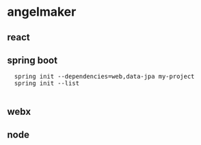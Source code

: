 # angelmaker
## react

## spring boot
  <pre>
  spring init --dependencies=web,data-jpa my-project
  spring init --list
  </pre>
## webx

## node
